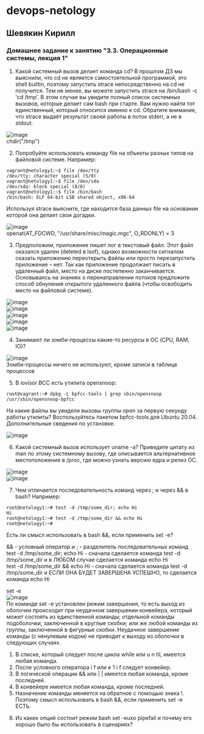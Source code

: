 # devops-netology  
## Шевякин Кирилл  

### Домашнее задание к занятию "3.3. Операционные системы, лекция 1" 
  
1) Какой системный вызов делает команда cd? В прошлом ДЗ мы выяснили, что cd не является самостоятельной программой, это shell builtin, поэтому запустить strace непосредственно на cd не получится. Тем не менее, вы можете запустить strace на /bin/bash -c 'cd /tmp'. В этом случае вы увидите полный список системных вызовов, которые делает сам bash при старте. Вам нужно найти тот единственный, который относится именно к cd. Обратите внимание, что strace выдаёт результат своей работы в поток stderr, а не в stdout.  

![image](https://user-images.githubusercontent.com/93198418/150311164-5cf571e8-45d8-4954-a63a-6dc5dc714494.png)  
chdir("/tmp")  

2) Попробуйте использовать команду file на объекты разных типов на файловой системе. Например:  
```   
vagrant@netology1:~$ file /dev/tty    
/dev/tty: character special (5/0)    
vagrant@netology1:~$ file /dev/sda    
/dev/sda: block special (8/0)  
vagrant@netology1:~$ file /bin/bash  
/bin/bash: ELF 64-bit LSB shared object, x86-64  
```
  
Используя strace выясните, где находится база данных file на основании которой она делает свои догадки.  
  
![image](https://user-images.githubusercontent.com/93198418/150312672-7f42c9df-b1a0-4168-82ae-55c119ff3e8a.png)  
openat(AT_FDCWD, "/usr/share/misc/magic.mgc", O_RDONLY) = 3  

3) Предположим, приложение пишет лог в текстовый файл. Этот файл оказался удален (deleted в lsof), однако возможности сигналом сказать приложению переоткрыть файлы или просто перезапустить приложение – нет. Так как приложение продолжает писать в удаленный файл, место на диске постепенно заканчивается. Основываясь на знаниях о перенаправлении потоков предложите способ обнуления открытого удаленного файла (чтобы освободить место на файловой системе).  

![image](https://user-images.githubusercontent.com/93198418/150329023-9c78e33e-6aed-48b4-9136-baa5ec85d840.png)  
![image](https://user-images.githubusercontent.com/93198418/150329144-8e858135-d659-434f-990c-a39d4b5d22d3.png)  
![image](https://user-images.githubusercontent.com/93198418/150329301-ed406a05-450b-478f-b470-5c0401f41202.png)  
![image](https://user-images.githubusercontent.com/93198418/150329654-21826262-682d-4c72-ac2f-2d39dfe1f53e.png)  
![image](https://user-images.githubusercontent.com/93198418/150329720-6d8783c5-cf48-41a1-9733-2f436a6772ef.png)  

4) Занимают ли зомби-процессы какие-то ресурсы в ОС (CPU, RAM, IO)?  

![image](https://user-images.githubusercontent.com/93198418/150331968-57bf2298-e3cc-4633-9629-98bc2add95cb.png)  
Зомби-процессы ничего не используют, кроме записи в таблице процессов  

5) В iovisor BCC есть утилита opensnoop:  
```
root@vagrant:~# dpkg -L bpfcc-tools | grep sbin/opensnoop  
/usr/sbin/opensnoop-bpfcc  
```  
На какие файлы вы увидели вызовы группы open за первую секунду работы утилиты? Воспользуйтесь пакетом bpfcc-tools для Ubuntu 20.04. Дополнительные сведения по установке.  

![image](https://user-images.githubusercontent.com/93198418/150333779-ba81295c-ca95-4af1-86f9-37a591c87af5.png)  

6) Какой системный вызов использует uname -a? Приведите цитату из man по этому системному вызову, где описывается альтернативное местоположение в /proc, где можно узнать версию ядра и релиз ОС.  

![image](https://user-images.githubusercontent.com/93198418/150341162-7ddec539-0c09-4b44-babe-afa82b060c1e.png)  
![image](https://user-images.githubusercontent.com/93198418/150341524-453e4a60-28ef-4e39-b56c-63c72f364bd7.png)  

7) Чем отличается последовательность команд через ; и через && в bash? Например:
```
root@netology1:~# test -d /tmp/some_dir; echo Hi  
Hi  
root@netology1:~# test -d /tmp/some_dir && echo Hi  
root@netology1:~#  
```  
Есть ли смысл использовать в bash &&, если применить set -e?  

&& - условный оператор и 
;  - разделитель последовательных команд
test -d /tmp/some_dir; echo Hi - сначала сделается команда test -d /tmp/some_dir и в ЛЮБОМ случае сделается команда echo Hi  
test -d /tmp/some_dir && echo Hi - сначала сделается команда test -d /tmp/some_dir и ЕСЛИ ОНА БУДЕТ ЗАВЕРШЕНА УСПЕШНО, то сделается команда echo Hi  

set -e  
![image](https://user-images.githubusercontent.com/93198418/150343370-bb763dec-5ede-42b2-974f-971a8bc60f96.png)  
По команде set -е установлен режим завершения, то есть выход из оболочки происходит при неудачном завершении конвейера, который может состоять из единственной команды; отдельной команды подоболочки, заключенной в круглые скобки; или же любой команды из группы, заключенной в фигурные скобки. 
Неудачное завершение команды (с ненулевым кодом) не
приводит к выходу из оболочки в следующих случаях.
1. В списке, который следует после цикла while или u n til,
имеется любая команда.
2. После условного оператора i f или е 1 i f следует конвейер.
3. В логической операции && или | | имеется любая команда,
кроме последней.
4. В конвейере имеется любая команда, кроме последней.
5. Назначение команды меняется на обратное с помощью
знака !.  
Поэтому смысл использовать в bash &&, если применить set -e ЕСТЬ.  

8) Из каких опций состоит режим bash set -euxo pipefail и почему его хорошо было бы использовать в сценариях?  



